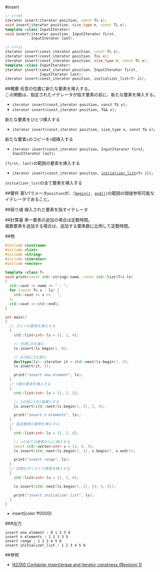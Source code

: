 #insert
```cpp
// C++03
iterator insert(iterator position, const T& x);
void insert(iterator position, size_type n, const T& x);
template <class InputIterator>
void insert(iterator position, InputIterator first,
            InputIterator last);

// C++11
iterator insert(const_iterator position, const T& x);
iterator insert(const_iterator position, T&& x);
iterator insert(const_iterator position, size_type n, const T& x);
template <class InputIterator>
iterator insert(const_iterator position, InputIterator first,
                InputIterator last);
iterator insert(const_iterator position, initializer_list<T> il);
```

##概要
任意の位置に新たな要素を挿入する。  
この関数は、指定されたイテレータが指す要素の前に、新たな要素を挿入する。  

- `iterator insert(const_iterator position, const T& x);`
- `iterator insert(const_iterator position, T&& x);`

新たな要素をひとつ挿入する  


- `iterator insert(const_iterator position, size_type n, const T& x);`

新たな要素`x`のコピーを`n`個挿入する  


- `iterator insert(const_iterator position, InputIterator first, InputIterator last);`

`[first, last)`の範囲の要素を挿入する  


- `iterator insert(const_iterator position, `[`initializer_list`](/reference/initializer_list.md)`<T> il);`

`initializer_list`の全て要素を挿入する  


##要件
第1パラメータ`position`が、`[`[`begin()`](./begin.md)`, `[`end()`](./end.md)`]`の範囲の間接参照可能なイテレータであること。


##戻り値
挿入された要素を指すイテレータ


##計算量
単一要素の追加の場合は定数時間。  
複数要素を追加する場合は、追加する要素数に比例して定数時間。


##例
```cpp
#include <iostream>
#include <list>
#include <string>
#include <iterator>
#include <vector>

template <class T>
void print(const std::string& name, const std::list<T>& ls)
{
  std::cout << name << " : ";
  for (const T& x : ls) {
    std::cout << x << ' ';
  };
  std::cout << std::endl;
}

int main()
{
  // ひとつの要素を挿入する
  {
    std::list<int> ls = {1, 2, 4};

    // 先頭に0を挿入
    ls.insert(ls.begin(), 0);

    // 4の前に3を挿入
    decltype(ls)::iterator it = std::next(ls.begin(), 3);
    ls.insert(it, 3);

    print("insert one element", ls);
  }
  // n個の要素を挿入する
  {
    std::list<int> ls = {1, 2, 5};

    // 5の前に3を2個挿入する
    ls.insert(std::next(ls.begin(), 2), 2, 3);

    print("insert n elements", ls);
  }
  // 指定範囲の要素を挿入する
  {
    std::list<int> ls = {1, 2, 6};

    // vの全ての要素をlsに挿入する
    const std::vector<int> v = {3, 4, 5};
    ls.insert(std::next(ls.begin(), 2), v.begin(), v.end());

    print("insert range", ls);
  }
  // 初期化子リストで要素を挿入する
  {
    std::list<int> ls = {1, 2, 6};

    ls.insert(std::next(ls.begin(), 2), {3, 4, 5});

    print("insert initializer_list", ls);
  }
}
```
* insert[color ff0000]

###出力
```
insert one element : 0 1 2 3 4 
insert n elements : 1 2 3 3 5 
insert range : 1 2 3 4 5 6 
insert initializer_list : 1 2 3 4 5 6 
```


##参照
- [N2350 Container insert/erase and iterator constness (Revision 1)](http://www.open-std.org/jtc1/sc22/wg21/docs/papers/2007/n2350.pdf)


